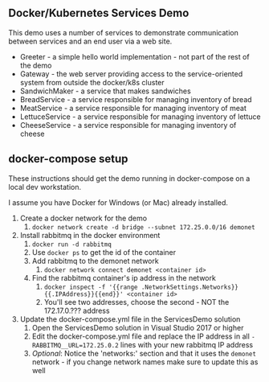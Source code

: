 Docker/Kubernetes Services Demo
-------------------------------
This demo uses a number of services to demonstrate communication between services and an end user via a web site.

* Greeter - a simple hello world implementation - not part of the rest of the demo
* Gateway - the web server providing access to the service-oriented system from outside the docker/k8s cluster
* SandwichMaker - a service that makes sandwiches
* BreadService - a service responsible for managing inventory of bread
* MeatService - a service responsible for managing inventory of meat
* LettuceService - a service responsible for managing inventory of lettuce
* CheeseService - a service responsible for managing inventory of cheese

## docker-compose setup
These instructions should get the demo running in docker-compose on a local dev workstation.

I assume you have Docker for Windows (or Mac) already installed. 

1. Create a docker network for the demo
    1. `docker network create -d bridge --subnet 172.25.0.0/16 demonet`
1. Install rabbitmq in the docker environment
    1. `docker run -d rabbitmq`
    1. Use `docker ps` to get the id of the container
    1. Add rabbitmq to the demonet network
        1. `docker network connect demonet <container id>`
    1. Find the rabbitmq container's ip address in the network
        1. `docker inspect -f '{{range .NetworkSettings.Networks}}{{.IPAddress}}{{end}}' <container id>`
        1. You'll see two addresses, choose the second - NOT the 172.17.0.??? address
1. Update the docker-compose.yml file in the ServicesDemo solution
    1. Open the ServicesDemo solution in Visual Studio 2017 or higher
    1. Edit the docker-compose.yml file and replace the IP address in all `- RABBITMQ__URL=172.25.0.2` lines with your new rabbitmq IP address
    1. _Optional_: Notice the 'networks:' section and that it uses the `demonet` network - if you change network names make sure to update this as well
    
